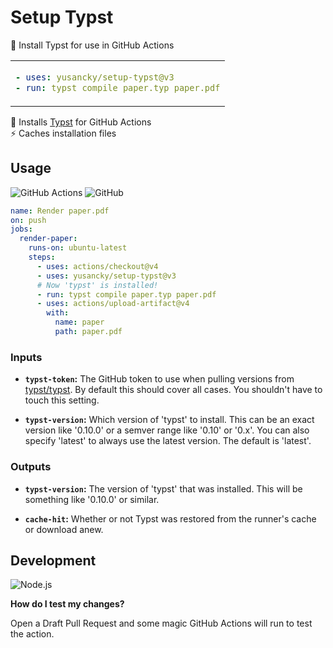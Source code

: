 # Setup Typst

📑 Install Typst for use in GitHub Actions

<table align=center><td>

```yml
- uses: yusancky/setup-typst@v3
- run: typst compile paper.typ paper.pdf
```

</table>

📝 Installs [Typst] for GitHub Actions \
⚡ Caches installation files

## Usage

![GitHub Actions](https://img.shields.io/static/v1?style=for-the-badge&message=GitHub+Actions&color=2088FF&logo=GitHub+Actions&logoColor=FFFFFF&label=)
![GitHub](https://img.shields.io/static/v1?style=for-the-badge&message=GitHub&color=181717&logo=GitHub&logoColor=FFFFFF&label=)

```yml
name: Render paper.pdf
on: push
jobs:
  render-paper:
    runs-on: ubuntu-latest
    steps:
      - uses: actions/checkout@v4
      - uses: yusancky/setup-typst@v3
      # Now 'typst' is installed!
      - run: typst compile paper.typ paper.pdf
      - uses: actions/upload-artifact@v4
        with:
          name: paper
          path: paper.pdf
```

### Inputs

- **`typst-token`:** The GitHub token to use when pulling versions from
  [typst/typst]. By default this should cover all cases. You shouldn't have to
  touch this setting.

- **`typst-version`:** Which version of 'typst' to install. This can be an exact
  version like '0.10.0' or a semver range like '0.10' or '0.x'. You can also
  specify 'latest' to always use the latest version. The default is 'latest'.

### Outputs

- **`typst-version`:** The version of 'typst' that was installed. This will be
  something like '0.10.0' or similar.

- **`cache-hit`:** Whether or not Typst was restored from the runner's cache or
  download anew.

## Development

![Node.js](https://img.shields.io/static/v1?style=for-the-badge&message=Node.js&color=339933&logo=Node.js&logoColor=FFFFFF&label=)

**How do I test my changes?**

Open a Draft Pull Request and some magic GitHub Actions will run to test the
action.

[typst]: https://typst.app/
[typst/typst]: https://github.com/typst/typst
